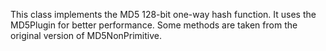 This class implements the MD5 128-bit one-way hash function. It uses the MD5Plugin for better performance. Some methods are taken from the original version of MD5NonPrimitive.